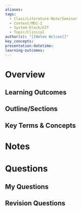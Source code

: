 ```yaml
---
aliases: 
tags:
  - Class/Literature-Note/Seminar
  - Context/MD1-2
  - System-block/GIT
  - Topic/Clinical
author(s): "[[Helen Wilcox]]"
key_concepts: 
presentation-datetime: 
learning-outcomes:
---
```



# Overview
## Learning Outcomes

## Outline/Sections

## Key Terms & Concepts


# Notes


# Questions

## My Questions
## Revision Questions




